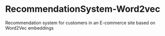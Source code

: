 # RecommendationSystem-Word2vec
Recommendation system for customers in an E-commerce site based on Word2Vec embeddings
